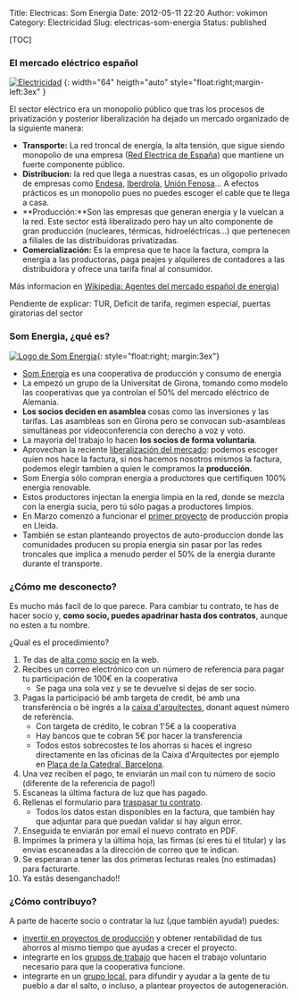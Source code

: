 Title: Electricas: Som Energia
Date: 2012-05-11 22:20
Author: vokimon
Category: Electricidad
Slug: electricas-som-energia
Status: published

[TOC]

### El mercado eléctrico español

[![Electricidad]({static}/blog/wp-content/uploads/2012/05/ktip.png "Electricidad")]({category}/Electricidad})
{: width="64" heigth="auto" style="float:right;margin-left:3ex" }

El sector eléctrico era un monopolio público que tras los procesos de privatización y posterior liberalización ha dejado un mercado organizado de la siguiente manera:

-   **Transporte:** La red troncal de energía, la alta tensión, que sigue siendo monopolio de una empresa ([Red Electrica de España](http://es.wikipedia.org/wiki/Red_El%C3%A9ctrica_de_Espa%C3%B1a)) que mantiene un fuerte componente público.
-   **Distribucion:** la red que llega a nuestras casas, es un oligopolio privado de empresas como [Endesa](http://es.wikipedia.org/wiki/Endesa), [Iberdrola](http://es.wikipedia.org/wiki/Iberdrola), [Unión Fenosa](http://es.wikipedia.org/wiki/Unión_Fenosa)... A efectos prácticos es un monopolio pues no puedes escoger el cable que te llega a casa.
-   **Producción:**Son las empresas que generan energia y la vuelcan a la red. Este sector está liberalizado pero hay un alto componente de gran producción (nucleares, térmicas, hidroeléctricas...) que pertenecen a filiales de las distribuidoras privatizadas.
-   **Comercialización:** Es la empresa que te hace la factura, compra la energia a las productoras, paga peajes y alquileres de contadores a las distribuidora y ofrece una tarifa final al consumidor.

Más informacion en [Wikipedia: Agentes del mercado español de energia](http://es.wikipedia.org/wiki/Agentes_del_mercado_espa%C3%B1ol_de_energ%C3%ADa_el%C3%A9ctrica))

Pendiente de explicar: TUR, Deficit de tarifa, regimen especial, puertas giratorias del sector

### Som Energia, ¿qué es?

[![Logo de Som Energia]({static}/blog/wp-content/uploads/2012/05/somenergia_logo.jpg "Logo de Som Energia")]({static}/blog/wp-content/uploads/2012/05/somenergia_logo.jpg){: style="float:right; margin:3ex"}

-   [Som Energia](http://www.somenergia.coop/) es una cooperativa de producción y consumo de energia
-   La empezó un grupo de la Universitat de Girona, tomando como modelo las cooperativas que ya controlan el 50% del mercado eléctrico de Alemania.
-   **Los socios deciden en asamblea** cosas como las inversiones y las tarifas. Las asambleas son en Girona pero se convocan sub-asambleas simultáneas por videoconferencia con derecho a voz y voto.
-   La mayoria del trabajo lo hacen **los socios de forma voluntaria**.
-   Aprovechan la reciente [liberalización del mercado](http://es.wikipedia.org/wiki/Agentes_del_mercado_espa%C3%B1ol_de_energ%C3%ADa_el%C3%A9ctrica): podemos escoger quien nos hace la factura, si nos hacemos nosotros mismos la factura, podemos elegir tambien a quien le compramos la **producción**.
-   Som Energia sólo compran energia a productores que certifiquen 100% energia renovable.
-   Estos productores injectan la energia limpia en la red, donde se mezcla con la energia sucia, pero tú sólo pagas a productores limpios.
-   En Marzo comenzó a funcionar el [primer proyecto](https://www.facebook.com/media/set/?set=a.327273523988259.73796.166298163419130&type=3) de producción propia en Lleida.
-   También se estan planteando proyectos de auto-produccion donde las comunidades producen su propia energia sin pasar por las redes troncales que implica a menudo perder el 50% de la energia durante durante el transporte.

### ¿Cómo me desconecto?

Es mucho más facil de lo que parece. Para cambiar tu contrato, te has de hacer socio y, **como socio, puedes apadrinar hasta dos contratos**, aunque no esten a tu nombre.

¿Qual es el procedimiento?

1.  Te das de [alta como socio](https://www.somenergia.coop/fes-te-soci/a) en la web.
2.  Recibes un correo electrónico con un número de referencia para pagar tu participación de 100€ en la cooperativa
    -   Se paga una sola vez y se te devuelve si dejas de ser socio.
3.  Pagas la participació bé amb targeta de credit, bé amb una transferència o bé ingrés a la [caixa d'arquitectes](http://www.arquia.es/), donant aquest número de referència.
    -   Con targeta de crédito, le cobran 1'5€ a la cooperativa
    -   Hay bancos que te cobran 5€ por hacer la transferencia
    -   Todos estos sobrecostes te los ahorras si haces el ingreso directamente en las oficinas de la Caixa d'Arquitectes por ejemplo en [Plaça de la Catedral, Barcelona](http://www.arquia.es/site/es/operativa/oficinas?id=3).
4.  Una vez reciben el pago, te enviarán un mail con tu número de socio (diferente de la referencia de pago!)
5.  Escaneas la última factura de luz que has pagado.
6.  Rellenas el formulario para [traspasar tu contrato](https://www.somenergia.coop/component/option,com_contractacio/Itemid,17/).
    -   Todos los datos estan disponibles en la factura, que también hay que adjuntar para que puedan validar si hay algun error.
7.  Enseguida te enviarán por email el nuevo contrato en PDF.
8.  Imprimes la primera y la última hoja, las firmas (si eres tú el titular) y las envias escaneadas a la dirección de correo que te indican.
9.  Se esperaran a tener las dos primeras lecturas reales (no estimadas) para facturarte.
10. Ya estás desenganchado!!

### ¿Cómo contribuyo?

A parte de hacerte socio o contratar la luz (¡que también ayuda!) puedes:

-   [invertir en proyectos de producción](http://www.somenergia.coop/projectes-de-generacio-renovable) y obtener rentabilidad de tus ahorros al mismo tiempo que ayudas a crecer el proyecto.
-   integrarte en los [grupos de trabajo](http://www.somenergia.coop/comissions-de-treball) que hacen el trabajo voluntario necesario para que la cooperativa funcione.
-   integrarte en un [grupo local](http://www.somenergia.coop/grups-locals-de-treball), para difundir y ayudar a la gente de tu pueblo a dar el salto, o incluso, a plantear proyectos de autogeneración.
